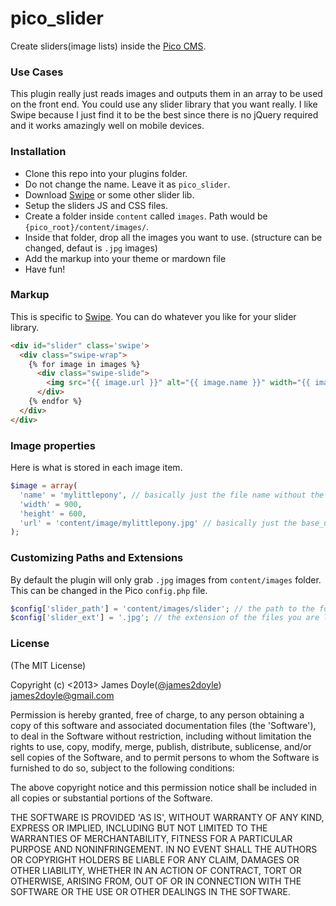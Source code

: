 pico_slider
===========

Create sliders(image lists) inside the [Pico CMS](http://pico.dev7studios.com/).

### Use Cases

This plugin really just reads images and outputs them in an array to be used on the front end. You could use any slider library that you want really. I like Swipe because I just find it to be the best since there is no jQuery required and it works amazingly well on mobile devices.

### Installation

* Clone this repo into your plugins folder.
* Do not change the name. Leave it as `pico_slider`.
* Download [Swipe](https://github.com/bradbirdsall/Swipe) or some other slider lib.
* Setup the sliders JS and CSS files.
* Create a folder inside `content` called `images`. Path would be `{pico_root}/content/images/`.
* Inside that folder, drop all the images you want to use. (structure can be changed, defaut is `.jpg` images)
* Add the markup into your theme or mardown file
* Have fun!

### Markup

This is specific to [Swipe](https://github.com/bradbirdsall/Swipe). You can do whatever you like for your slider library.

```html
<div id="slider" class='swipe'>
  <div class="swipe-wrap">
    {% for image in images %}
      <div class="swipe-slide">
        <img src="{{ image.url }}" alt="{{ image.name }}" width="{{ image.width }}" height="{{ image.height }}">
      </div>
    {% endfor %}
  </div>
</div>
```

### Image properties

Here is what is stored in each image item.

```php
$image = array(
  'name' = 'mylittlepony', // basically just the file name without the extension
  'width' = 900,
  'height' = 600,
  'url' = 'content/image/mylittlepony.jpg' // basically just the base_url + the image url
);
```

### Customizing Paths and Extensions

By default the plugin will only grab `.jpg` images from `content/images` folder. This can be changed in the Pico `config.php` file.

```php
$config['slider_path'] = 'content/images/slider'; // the path to the folder you want to use for loading the images
$config['slider_ext'] = '.jpg'; // the extension of the files you are looking for
```

### License

(The MIT License)

Copyright (c) <2013> James Doyle([@james2doyle](http://twitter.com/james2doyle)) james2doyle@gmail.com

Permission is hereby granted, free of charge, to any person obtaining
a copy of this software and associated documentation files (the
'Software'), to deal in the Software without restriction, including
without limitation the rights to use, copy, modify, merge, publish,
distribute, sublicense, and/or sell copies of the Software, and to
permit persons to whom the Software is furnished to do so, subject to
the following conditions:

The above copyright notice and this permission notice shall be
included in all copies or substantial portions of the Software.

THE SOFTWARE IS PROVIDED 'AS IS', WITHOUT WARRANTY OF ANY KIND,
EXPRESS OR IMPLIED, INCLUDING BUT NOT LIMITED TO THE WARRANTIES OF
MERCHANTABILITY, FITNESS FOR A PARTICULAR PURPOSE AND NONINFRINGEMENT.
IN NO EVENT SHALL THE AUTHORS OR COPYRIGHT HOLDERS BE LIABLE FOR ANY
CLAIM, DAMAGES OR OTHER LIABILITY, WHETHER IN AN ACTION OF CONTRACT,
TORT OR OTHERWISE, ARISING FROM, OUT OF OR IN CONNECTION WITH THE
SOFTWARE OR THE USE OR OTHER DEALINGS IN THE SOFTWARE.